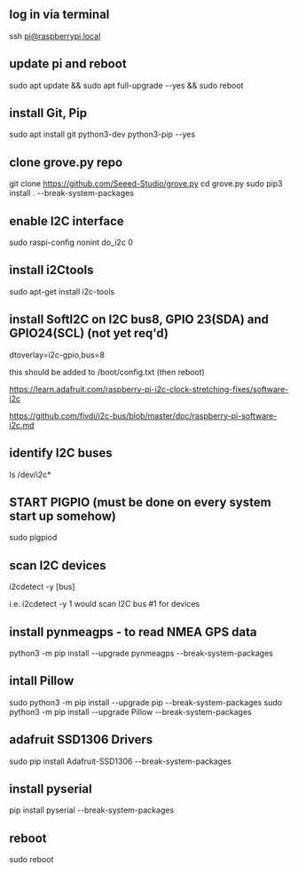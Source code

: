 ## log in via terminal
ssh pi@raspberrypi.local

## update pi and reboot
sudo apt update && sudo apt full-upgrade --yes && sudo reboot

## install  Git, Pip
sudo apt install git python3-dev python3-pip --yes

## clone grove.py repo 
git clone https://github.com/Seeed-Studio/grove.py
cd grove.py
sudo pip3 install . --break-system-packages

## enable I2C interface
sudo raspi-config nonint do_i2c 0

## install i2Ctools
sudo apt-get install i2c-tools

## install SoftI2C on I2C bus8, GPIO 23(SDA) and GPIO24(SCL) (not yet req'd)
dtoverlay=i2c-gpio,bus=8

this should be added to /boot/config.txt (then reboot)

<https://learn.adafruit.com/raspberry-pi-i2c-clock-stretching-fixes/software-i2c>

<https://github.com/fivdi/i2c-bus/blob/master/doc/raspberry-pi-software-i2c.md>

## identify I2C buses
ls /dev/i2c*

## START PIGPIO (must be done on every system start up somehow)
sudo pigpiod

## scan I2C devices
i2cdetect -y [bus]

i.e.
i2cdetect -y 1
would scan I2C bus #1 for devices

## install pynmeagps - to read NMEA GPS data
python3 -m pip install --upgrade pynmeagps --break-system-packages

## intall Pillow
sudo python3 -m pip install --upgrade pip --break-system-packages
sudo python3 -m pip install --upgrade Pillow --break-system-packages

## adafruit SSD1306 Drivers
sudo pip install Adafruit-SSD1306 --break-system-packages

## install pyserial
pip install pyserial --break-system-packages

## reboot
sudo reboot